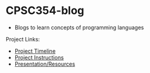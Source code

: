 # CPSC354-blog
* Blogs to learn concepts of programming languages 

Project Links:
* [Project Timeline](https://github.com/Namsinh/CPSC354-blog/blob/master/Project_Timeline.md)
* [Project Instructions](https://github.com/Namsinh/CPSC354-blog/blob/master/Project_Instructions.md)
* [Presentation/Resources](https://github.com/Namsinh/CPSC354-blog/blob/master/Presentation.md)

